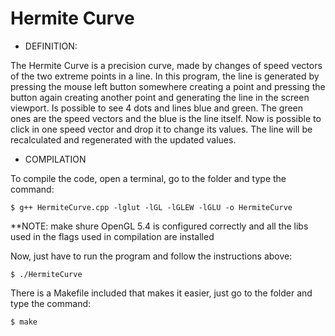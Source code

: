 # Hermite Curve


- DEFINITION: 

The Hermite Curve is a precision curve, made by changes of speed vectors of the two extreme points in a line.
In this program, the line is generated by pressing the mouse left button somewhere creating a point and pressing the button again creating another point and generating the line in the screen viewport. Is possible to see 4 dots and lines blue and green. The green ones are the speed vectors and the blue is the line itself.
Now is possible to click in one speed vector and drop it to change its values. The line will be recalculated and regenerated with the updated values.

- COMPILATION

To compile the code, open a terminal, go to the folder and type the command:
	
	$ g++ HermiteCurve.cpp -lglut -lGL -lGLEW -lGLU -o HermiteCurve

**NOTE: make shure OpenGL 5.4 is configured correctly and all the libs used in the flags used in compilation are installed


Now, just have to run the program and follow the instructions above:

	$ ./HermiteCurve
	
There is a Makefile included that makes it easier, just go to the folder and type the command:

	$ make